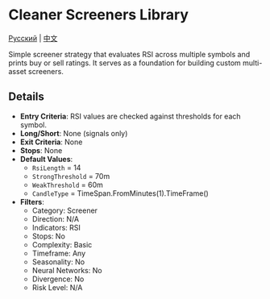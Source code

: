 # Cleaner Screeners Library
[Русский](README_ru.md) | [中文](README_cn.md)

Simple screener strategy that evaluates RSI across multiple symbols and prints buy or sell ratings. It serves as a foundation for building custom multi-asset screeners.

## Details

- **Entry Criteria**: RSI values are checked against thresholds for each symbol.
- **Long/Short**: None (signals only)
- **Exit Criteria**: None
- **Stops**: None
- **Default Values**:
  - `RsiLength` = 14
  - `StrongThreshold` = 70m
  - `WeakThreshold` = 60m
  - `CandleType` = TimeSpan.FromMinutes(1).TimeFrame()
- **Filters**:
  - Category: Screener
  - Direction: N/A
  - Indicators: RSI
  - Stops: No
  - Complexity: Basic
  - Timeframe: Any
  - Seasonality: No
  - Neural Networks: No
  - Divergence: No
  - Risk Level: N/A
